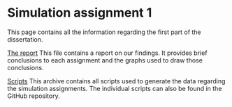 # Simulation assignment 1

This page contains all the information regarding the first part of the dissertation. 

[The report](https://github.com/kasperengelen/stride/blob/master/docs/paper_1/Report.pdf)
This file contains a report on our findings. It provides brief conclusions to each assignment and the graphs used to draw those conclusions.

[Scripts](https://github.com/kasperengelen/stride/raw/master/docs/paper_1/scripts.zip)
This archive contains all scripts used to generate the data regarding the simulation assignments. The individual scripts can also be found in the GitHub repository. 
